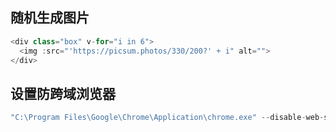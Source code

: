 ## 随机生成图片
```js
<div class="box" v-for="i in 6">
  <img :src="'https://picsum.photos/330/200?' + i" alt="">
</div>
```

## 设置防跨域浏览器
```js
"C:\Program Files\Google\Chrome\Application\chrome.exe" --disable-web-security --user-data-dir=C:\Program Files\Google\Chrome\Application
```
